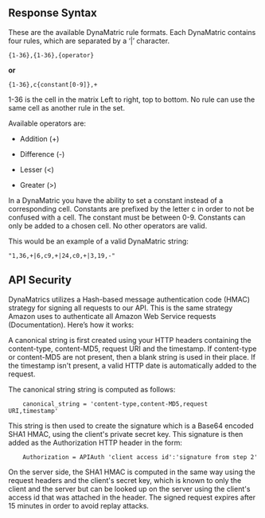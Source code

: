 Response Syntax
---------------

These are the available DynaMatric rule formats.  Each DynaMatric contains four rules, which are separated by a ‘|’ character.

    {1-36},{1-36},{operator}

**or**    
    
    {1-36},c{constant[0-9]},+

1-36 is the cell in the matrix Left to right, top to bottom. No rule can use the same cell as another rule in the set.

Available operators are:
* Addition (+)

* Difference (-)

* Lesser (<)

* Greater (>)

In a DynaMatric you have the ability to set a constant instead of a corresponding cell.  Constants are prefixed by the letter c in order to not be confused with a cell. The constant must be between 0-9. Constants can only be added to a chosen cell. No other operators are valid.

This would be an example  of a valid DynaMatric string: 

    "1,36,+|6,c9,+|24,c0,+|3,19,-"
API Security
-----------

DynaMatrics utilizes a Hash-based message authentication code (HMAC) strategy for signing all requests to our API.   This is the same strategy Amazon uses to authenticate all Amazon Web Service requests (Documentation).  Here’s how it works:

A canonical string is first created using your HTTP headers containing the content-type, content-MD5, request URI and the timestamp. If content-type or content-MD5 are not present, then a blank string is used in their place. If the timestamp isn't present, a valid HTTP date is automatically added to the request. 

The canonical string string is computed as follows:

        canonical_string = 'content-type,content-MD5,request URI,timestamp'
        
This string is then used to create the signature which is a Base64 encoded SHA1 HMAC, using the client's private secret key.
This signature is then added as the Authorization HTTP header in the form:

        Authorization = APIAuth 'client access id':'signature from step 2'
        
On the server side, the SHA1 HMAC is computed in the same way using the request headers and the client's secret key, which is known to only the client and the server but can be looked up on the server using the client's access id that was attached in the header.  The signed request expires after 15 minutes in order to avoid replay attacks.
